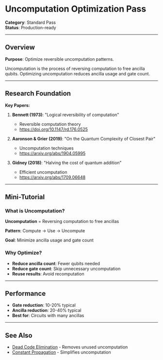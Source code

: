 # Uncomputation Optimization Pass

**Category**: Standard Pass  
**Status**: Production-ready

---

## Overview

**Purpose**: Optimize reversible uncomputation patterns.

Uncomputation is the process of reversing computation to free ancilla qubits. Optimizing uncomputation reduces ancilla usage and gate count.

---

## Research Foundation

**Key Papers:**

1. **Bennett (1973)**: "Logical reversibility of computation"
   - Reversible computation theory
   - https://doi.org/10.1147/rd.176.0525

2. **Aaronson & Grier (2019)**: "On the Quantum Complexity of Closest Pair"
   - Uncomputation techniques
   - https://arxiv.org/abs/1904.05995

3. **Gidney (2018)**: "Halving the cost of quantum addition"
   - Efficient uncomputation
   - https://arxiv.org/abs/1709.06648

---

## Mini-Tutorial

### What is Uncomputation?

**Uncomputation** = Reversing computation to free ancillas

**Pattern**: Compute → Use → Uncompute

**Goal**: Minimize ancilla usage and gate count

### Why Optimize?

- **Reduce ancilla count**: Fewer qubits needed
- **Reduce gate count**: Skip unnecessary uncomputation
- **Reuse results**: Avoid recomputation

---

## Performance

- **Gate reduction**: 10-20% typical
- **Ancilla reduction**: 20-40% typical
- **Best for**: Circuits with many ancillas

---

## See Also

- [Dead Code Elimination](04_dead_code_elimination.md) - Removes unused uncomputation
- [Constant Propagation](05_constant_propagation.md) - Simplifies uncomputation
